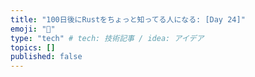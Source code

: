 ```yaml
---
title: "100日後にRustをちょっと知ってる人になる: [Day 24]"
emoji: "🦀"
type: "tech" # tech: 技術記事 / idea: アイデア
topics: []
published: false
---
```

